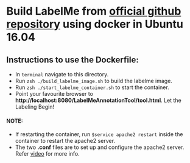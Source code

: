 # Build LabelMe from [official github repository](https://github.com/CSAILVision/LabelMeAnnotationTool) using docker in Ubuntu 16.04

## Instructions to use the Dockerfile:

* In `terminal` navigate to this directory.  
* Run `zsh ./build_labelme_image.sh` to build the labelme image.
* Run `zsh ./start_labelme_container.sh` to start the container.
* Point your favourite browser to **http://localhost:8080/LabelMeAnnotationTool/tool.html**. Let the Labeling Begin!

#### NOTE:
* If restarting the container, run `$service apache2 restart` inside the container to restart the apache2 server.
* The two **.conf** files are to set up and configure the apache2 server. Refer [video](https://www.youtube.com/watch?v=07uHcjRjAbM) for more info.
